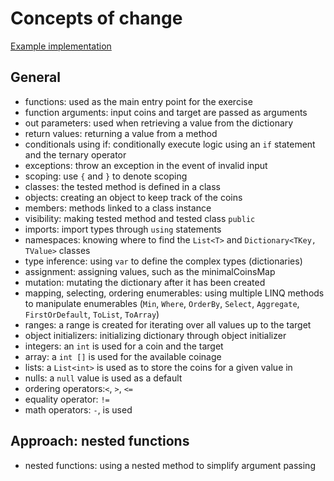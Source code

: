 # Concepts of change

[Example implementation](https://github.com/exercism/csharp/blob/master/exercises/change/Example.cs)

## General

- functions: used as the main entry point for the exercise
- function arguments: input coins and target are passed as arguments
- out parameters: used when retrieving a value from the dictionary
- return values: returning a value from a method
- conditionals using if: conditionally execute logic using an `if` statement and the ternary operator
- exceptions: throw an exception in the event of invalid input
- scoping: use `{` and `}` to denote scoping
- classes: the tested method is defined in a class
- objects: creating an object to keep track of the coins
- members: methods linked to a class instance
- visibility: making tested method and tested class `public`
- imports: import types through `using` statements
- namespaces: knowing where to find the `List<T>` and `Dictionary<TKey, TValue>` classes
- type inference: using `var` to define the complex types (dictionaries)
- assignment: assigning values, such as the minimalCoinsMap
- mutation: mutating the dictionary after it has been created
- mapping, selecting, ordering enumerables: using multiple LINQ methods to manipulate enumerables (`Min`, `Where`, `OrderBy`, `Select`, `Aggregate`, `FirstOrDefault`, `ToList`, `ToArray`)
- ranges: a range is created for iterating over all values up to the target
- object initializers: initializing dictionary through object initializer
- integers: an `int` is used for a coin and the target
- array: a `int []` is used for the available coinage
- lists: a `List<int>` is used as to store the coins for a given value in
- nulls: a `null` value is used as a default
- ordering operators:`<`, `>`, `<=`
- equality operator: `!=`
- math operators: `-`, is used

## Approach: nested functions

- nested functions: using a nested method to simplify argument passing
